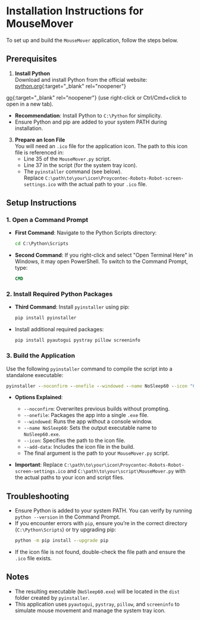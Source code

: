 # Installation Instructions for MouseMover

To set up and build the `MouseMover` application, follow the steps below.

## Prerequisites

1. **Install Python**  
   Download and install Python from the official website: [python.org](https://www.python.org/downloads/){:target="_blank" rel="noopener"}
   
[go](http://stackoverflow.com){:target="_blank" rel="noopener"}
 (use right-click or Ctrl/Cmd+click to open in a new tab).
   - **Recommendation**: Install Python to `C:\Python` for simplicity.  
   - Ensure Python and pip are added to your system PATH during installation.

3. **Prepare an Icon File**  
   You will need an `.ico` file for the application icon. The path to this icon file is referenced in:
   - Line 35 of the `MouseMover.py` script.
   - Line 37 in the script (for the system tray icon).
   - The `pyinstaller` command (see below).  
   Replace `C:\path\to\your\icon\Proycontec-Robots-Robot-screen-settings.ico` with the actual path to your `.ico` file.

## Setup Instructions

### 1. Open a Command Prompt
- **First Command**: Navigate to the Python Scripts directory:  
  ```cmd
  cd C:\Python\Scripts
  ```
- **Second Command**: If you right-click and select "Open Terminal Here" in Windows, it may open PowerShell. To switch to the Command Prompt, type:  
  ```cmd
  CMD
  ```

### 2. Install Required Python Packages
- **Third Command**: Install `pyinstaller` using pip:  
  ```cmd
  pip install pyinstaller
  ```
- Install additional required packages:  
  ```cmd
  pip install pyautogui pystray pillow screeninfo
  ```

### 3. Build the Application
Use the following `pyinstaller` command to compile the script into a standalone executable:  
```cmd
pyinstaller --noconfirm --onefile --windowed --name NoSleep60 --icon "C:\path\to\your\icon\Proycontec-Robots-Robot-screen-settings.ico" --add-data "C:\path\to\your\icon\Proycontec-Robots-Robot-screen-settings.ico;." "C:\path\to\your\script\MouseMover.py"
```

- **Options Explained**:
  - `--noconfirm`: Overwrites previous builds without prompting.
  - `--onefile`: Packages the app into a single `.exe` file.
  - `--windowed`: Runs the app without a console window.
  - `--name NoSleep60`: Sets the output executable name to `NoSleep60.exe`.
  - `--icon`: Specifies the path to the icon file.
  - `--add-data`: Includes the icon file in the build.
  - The final argument is the path to your `MouseMover.py` script.

- **Important**: Replace `C:\path\to\your\icon\Proycontec-Robots-Robot-screen-settings.ico` and `C:\path\to\your\script\MouseMover.py` with the actual paths to your icon and script files.

## Troubleshooting
- Ensure Python is added to your system PATH. You can verify by running `python --version` in the Command Prompt.
- If you encounter errors with `pip`, ensure you’re in the correct directory (`C:\Python\Scripts`) or try upgrading pip:  
  ```cmd
  python -m pip install --upgrade pip
  ```
- If the icon file is not found, double-check the file path and ensure the `.ico` file exists.

## Notes
- The resulting executable (`NoSleep60.exe`) will be located in the `dist` folder created by `pyinstaller`.
- This application uses `pyautogui`, `pystray`, `pillow`, and `screeninfo` to simulate mouse movement and manage the system tray icon.
